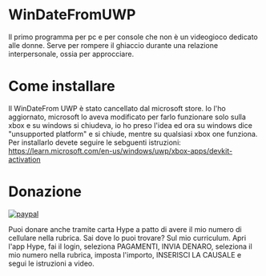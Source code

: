# WinDateFromUWP

Il primo programma per pc e per console che non è un videogioco dedicato alle donne.
Serve per rompere il ghiaccio durante una relazione interpersonale, ossia per approcciare.
# Come installare 

Il WinDateFrom UWP è stato cancellato dal microsoft store.
Io l'ho aggiornato, microsoft lo aveva modificato per farlo funzionare solo sulla xbox e su windows si chiudeva, io ho preso l'idea ed ora su windows dice "unsupported platform" e si chiude, mentre su qualsiasi xbox one funziona.
Per installarlo devete seguire le sebguenti istruzioni:
https://learn.microsoft.com/en-us/windows/uwp/xbox-apps/devkit-activation

# Donazione

[![paypal](https://www.paypalobjects.com/it_IT/IT/i/btn/btn_donateCC_LG.gif)](https://www.paypal.com/cgi-bin/webscr?cmd=_s-xclick&hosted_button_id=JZVR4QQFGLR6Q)

Puoi donare anche tramite carta Hype a patto di avere il mio numero di cellulare nella rubrica. Sai dove lo puoi trovare? Sul mio curriculum.
Apri l'app Hype, fai il login, seleziona PAGAMENTI, INVIA DENARO, seleziona il mio numero nella rubrica, imposta l'importo, INSERISCI LA CAUSALE e segui le istruzioni a video.

